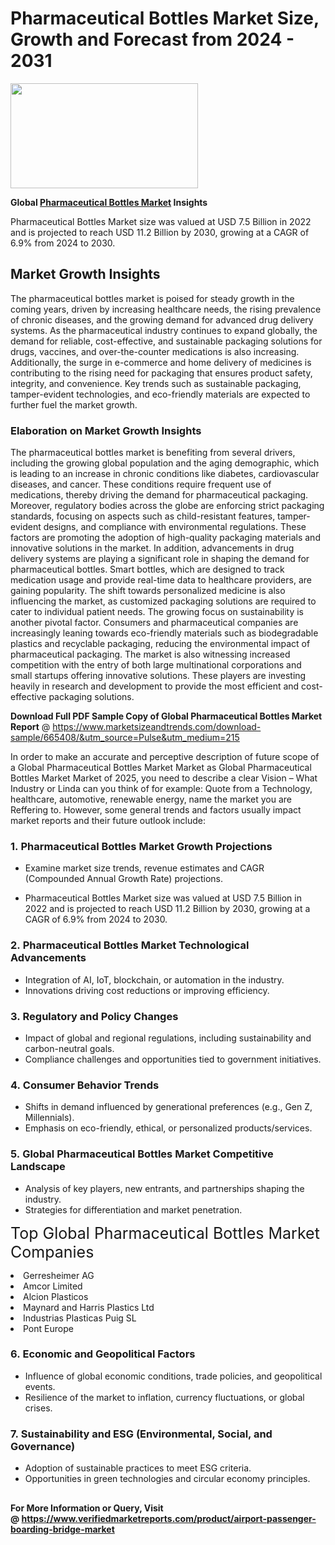 <H1>Pharmaceutical Bottles Market Size, Growth and Forecast from 2024 - 2031</H1><img class="aligncenter size-medium wp-image-584254" src="https://thirdeyenews.in/wp-content/uploads/2024/09/Global-Market-Research-300x168.jpeg" alt="" width="300" height="168" /><p><strong>Global&nbsp;<a href="https://www.marketsizeandtrends.com/download-sample/665408/&amp;utm_source=Pulse&amp;utm_medium=215">Pharmaceutical Bottles Market</a> Insights</strong></p><p>Pharmaceutical Bottles Market size was valued at USD 7.5 Billion in 2022 and is projected to reach USD 11.2 Billion by 2030, growing at a CAGR of 6.9% from 2024 to 2030.</p><p><h2>Market Growth Insights</h2> The pharmaceutical bottles market is poised for steady growth in the coming years, driven by increasing healthcare needs, the rising prevalence of chronic diseases, and the growing demand for advanced drug delivery systems. As the pharmaceutical industry continues to expand globally, the demand for reliable, cost-effective, and sustainable packaging solutions for drugs, vaccines, and over-the-counter medications is also increasing. Additionally, the surge in e-commerce and home delivery of medicines is contributing to the rising need for packaging that ensures product safety, integrity, and convenience. Key trends such as sustainable packaging, tamper-evident technologies, and eco-friendly materials are expected to further fuel the market growth. <h3>Elaboration on Market Growth Insights</h3> The pharmaceutical bottles market is benefiting from several drivers, including the growing global population and the aging demographic, which is leading to an increase in chronic conditions like diabetes, cardiovascular diseases, and cancer. These conditions require frequent use of medications, thereby driving the demand for pharmaceutical packaging. Moreover, regulatory bodies across the globe are enforcing strict packaging standards, focusing on aspects such as child-resistant features, tamper-evident designs, and compliance with environmental regulations. These factors are promoting the adoption of high-quality packaging materials and innovative solutions in the market. In addition, advancements in drug delivery systems are playing a significant role in shaping the demand for pharmaceutical bottles. Smart bottles, which are designed to track medication usage and provide real-time data to healthcare providers, are gaining popularity. The shift towards personalized medicine is also influencing the market, as customized packaging solutions are required to cater to individual patient needs. The growing focus on sustainability is another pivotal factor. Consumers and pharmaceutical companies are increasingly leaning towards eco-friendly materials such as biodegradable plastics and recyclable packaging, reducing the environmental impact of pharmaceutical packaging. The market is also witnessing increased competition with the entry of both large multinational corporations and small startups offering innovative solutions. These players are investing heavily in research and development to provide the most efficient and cost-effective packaging solutions. </p><p><span class=""><strong>Download Full PDF Sample Copy of Global Pharmaceutical Bottles Market Report</strong> @ <a href="https://www.marketsizeandtrends.com/download-sample/665408/&amp;utm_source=Pulse&amp;utm_medium=215" target="_blank">https://www.marketsizeandtrends.com/download-sample/665408/&amp;utm_source=Pulse&amp;utm_medium=215</a></span></p><p>In order to make an accurate and perceptive description of future scope of a Global&nbsp;Pharmaceutical Bottles Market Market as Global&nbsp;Pharmaceutical Bottles Market Market of 2025, you need to describe a clear Vision &ndash; What Industry or Linda can you think of for example: Quote from a Technology, healthcare, automotive, renewable energy, name the market you are Reffering to. However, some general trends and factors usually impact market reports and their future outlook include:</p><h3>1.&nbsp;<strong>Pharmaceutical Bottles Market Growth Projections</strong></h3><ul><li>Examine market size trends, revenue estimates and CAGR (Compounded Annual Growth Rate) projections.</li><li><p>Pharmaceutical Bottles Market size was valued at USD 7.5 Billion in 2022 and is projected to reach USD 11.2 Billion by 2030, growing at a CAGR of 6.9% from 2024 to 2030.</p></li></ul><h3>2.&nbsp;<strong>Pharmaceutical Bottles Market Technological Advancements</strong></h3><ul><li>Integration of AI, IoT, blockchain, or automation in the industry.</li><li>Innovations driving cost reductions or improving efficiency.</li></ul><h3>3.&nbsp;<strong>Regulatory and Policy Changes</strong></h3><ul><li>Impact of global and regional regulations, including sustainability and carbon-neutral goals.</li><li>Compliance challenges and opportunities tied to government initiatives.</li></ul><h3>4.&nbsp;<strong>Consumer Behavior Trends</strong></h3><ul><li>Shifts in demand influenced by generational preferences (e.g., Gen Z, Millennials).</li><li>Emphasis on eco-friendly, ethical, or personalized products/services.</li></ul><h3>5.&nbsp;<strong>Global Pharmaceutical Bottles Market Competitive Landscape</strong></h3><ul><li>Analysis of key players, new entrants, and partnerships shaping the industry.</li><li>Strategies for differentiation and market penetration.</li></ul><p data-pm-slice="1 1 []"><span style="color: inherit; font-family: inherit; font-size: 25px;">Top Global Pharmaceutical Bottles Market Companies</span></p><div class="" data-test-id=""><p><li>Gerresheimer AG</li><li> Amcor Limited</li><li> Alcion Plasticos</li><li> Maynard and Harris Plastics Ltd</li><li> Industrias Plasticas Puig SL</li><li> Pont Europe</li></p></div><h3>6.&nbsp;<strong>Economic and Geopolitical Factors</strong></h3><ul><li>Influence of global economic conditions, trade policies, and geopolitical events.</li><li>Resilience of the market to inflation, currency fluctuations, or global crises.</li></ul><h3>7.&nbsp;<strong>Sustainability and ESG (Environmental, Social, and Governance)</strong></h3><ul><li>Adoption of sustainable practices to meet ESG criteria.</li><li>Opportunities in green technologies and circular economy principles.</li></ul><h2><strong style="font-size: 14px;">For More Information or Query, Visit @&nbsp;</strong><a style="background-color: #ffffff; font-size: 14px;" href="https://www.marketsizeandtrends.com/report/pharmaceutical-bottles-market/" target="_blank">https://www.verifiedmarketreports.com/product/airport-passenger-boarding-bridge-market</a></h2>
